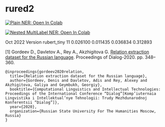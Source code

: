 # rured2

[![Plain NER: Open In Colab](https://colab.research.google.com/assets/colab-badge.svg)](https://colab.research.google.com/drive/1h6fHEJZNJsn7WZaxgHJHn972hDi8JTqX?usp=sharing)

[![Nested MultiLabel NER: Open In Colab](https://colab.research.google.com/assets/colab-badge.svg)](https://colab.research.google.com/drive/1Nfz0TIYwx7AzB-I3Rd1nbKs1bFc5BRIH)

Oct 2022 Version
rubert_tiny 11 	0.026100 	0.011435 	0.036834 	0.312893


[1] Gordeev D., Davletov A., Rey A., Akzhigitova G. [Relation extraction dataset for the Russian language](https://www.dialog-21.ru/media/5093/gordeevdiplusetal-031.pdf). Proceedings of Dialog-2020. pp. 348–360.

	@inproceedings{gordeev2020relation,
	  title={Relation extraction dataset for the Russian language},
	  author={Gordeev, Denis and Davletov, Adis and Rey, Alexey and Akzhigitova, Galiya and Geymbukh, Georgiy},
	  booktitle={Computational Linguistics and Intellectual Technologies: Proceedings of the International Conference “Dialog”[Komp’iuternaia Lingvistika i Intellektual’nye Tehnologii: Trudy Mezhdunarodnoj Konferentsii “Dialog”]},
	  year={2020},
	  organization={Russian State University For The Humanities Moscow, Russia}
	}
